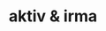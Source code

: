 ---
title: "aktiv & irma"
url: /oldenburg/aktiv-und-irma-edewechter-landstrasse/
shop: Supermarkt
---